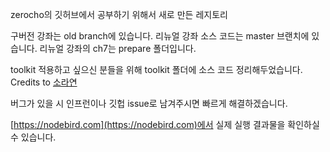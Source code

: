 zerocho의 깃허브에서 공부하기 위해서 새로 만든 레지토리


구버전 강좌는 old branch에 있습니다.
리뉴얼 강좌 소스 코드는 master 브랜치에 있습니다.
리뉴얼 강좌의 ch7는 prepare 폴더입니다.

toolkit 적용하고 싶으신 분들을 위해 toolkit 폴더에 소스 코드 정리해두었습니다.
Credits to [소라연](https://github.com/sorayeon/react-nodebird-toolkit)

버그가 있을 시 인프런이나 깃헙 issue로 남겨주시면 빠르게 해결하겠습니다.

[https://nodebird.com](https://nodebird.com)에서 실제 실행 결과물을 확인하실 수 있습니다.